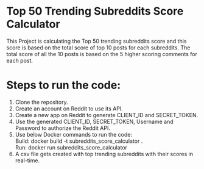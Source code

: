 # Top 50 Trending Subreddits Score Calculator

This Project is calculating the Top 50 trending subreddits score and this score is based on the total score of top 10 posts for each subreddits.
The total score of all the 10 posts is based on the 5 higher scoring comments for each post.

# Steps to run the code:

1. Clone the repository.
2. Create an account on Reddit to use its API.
3. Create a new app on Reddit to generate CLIENT_ID and SECRET_TOKEN.
4. Use the generated CLIENT_ID, SECRET_TOKEN, Username and Password to authorize the Reddit API.
5. Use below Docker commands to run the code:
   <br />Build: docker build -t subreddits_score_calculator .
   <br />Run:   docker run subreddits_score_calculator
6. A csv file gets created with top trending subreddits with their scores in real-time.
